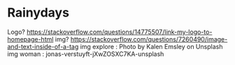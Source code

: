 # Rainydays
Logo? https://stackoverflow.com/questions/14775507/link-my-logo-to-homepage-html
img? https://stackoverflow.com/questions/7260490/image-and-text-inside-of-a-tag
img explore : Photo by Kalen Emsley on Unsplash
img woman : jonas-verstuyft-jXwZOSXC7KA-unsplash

